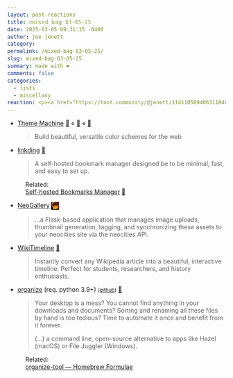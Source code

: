 ```yaml
---
layout: post-reactions
title: 𝕞𝕚𝕩𝕖𝕕 𝕓𝕒𝕘 𝟘𝟛-𝟘𝟝-𝟚𝟝
date: 2025-03-05 09:31:15 -0400
author: joe jenett
category: 
permalink: /mixed-bag-03-05-25/
slug: mixed-bag-03-05-25
summary: made with ❤️
comments: false
categories:
  - lists
  - miscellany
reaction: <p><a href="https://toot.community/@jenett/114110589406311846#favorited-by-109326597713827183"><img src="https://static.toot.community/cache/accounts/avatars/112/757/571/850/957/359/original/71a15e19bfc75e90.png" alt="" width="48"><br><span style="font-size:.8em;">Pamela</span></a></p>
---
```

<ul class="links">
	<li><a title="Theme Machine" href="https://tools.keithjgrant.com/theme-machine/">Theme Machine</a> <a title="source" href="https://pinboard.in/u:roger">📌</a> &laquo; <a title="source" href="https://pinboard.in/u:stephanieleary">📌</a> &laquo; <a title="source" href="https://pinboard.in/u:monospaced">📌</a><blockquote><p>Build beautiful, versatile color schemes for the web</p></blockquote></li>
	<li><a title="linkding" href="https://linkding.link/">linkding</a> <a title="source" href="https://pinboard.in/u:raygrasso">📌</a><blockquote><p>A self-hosted bookmark manager designed be to be minimal, fast, and easy to set up.</p></blockquote><p style="margin-left:18px;">Related:<br><a title="Self-hosted Bookmarks Manager - Alexandru Nedelcu" href="https://alexn.org/blog/2025/02/14/self-hosted-bookmarks-manager/">Self-hosted Bookmarks Manager</a> <a title="source" href="https://pinboard.in/u:jugglebird">📌</a></p></li>
	<li><a title="GitHub - KingPoss/NeoGallery: Gallery management and display for Neocities" href="https://github.com/KingPoss/NeoGallery">NeoGallery</a>  <a href="https://pinboard.in/u:ramblinggit" title="thx Brad!"><img src="/images/brad.png" width="18" height="18" alt="thx Brad!" style="vertical-align:middle;"></a><blockquote><p>...a Flask-based application that manages image uploads, thumbnail generation, tagging, and synchronizing these assets to your neocities site via the neocities API.</p></blockquote></li>
	<li><a title="WikiTimeline - Generate Interactive Historical Timelines from Wikipedia" href="https://wiki-timeline.com/">WikiTimeline</a> <a title="source" href="https://pinboard.in/u:roger">📌</a><blockquote><p>Instantly convert any Wikipedia article into a beautiful, interactive timeline. Perfect for students, researchers, and history enthusiasts.</p></blockquote></li>
	<li><a title="organize" href="https://organize.readthedocs.io/en/latest/">organize</a> (req. python 3.9+) <small>(<a href="https://github.com/tfeldmann/organize">github</a>)</small> <a title="source" href="https://pinboard.in/u:jimcmcdonald">📌</a><blockquote><p>Your desktop is a mess? You cannot find anything in your downloads and documents? Sorting and renaming all these files by hand is too tedious? Time to automate it once and benefit from it forever.</p><p>(...) a command line, open-source alternative to apps like Hazel (macOS) or File Juggler (Windows).</p></blockquote><p style="margin-left:18px;">Related:<br><a title="organize-tool — Homebrew Formulae" href="https://formulae.brew.sh/formula/organize-tool">organize-tool — Homebrew Formulae</a></p></li>
</ul>

<a style="display:none;" href="https://brid.gy/publish/mastodon"><small>(cross-posted to mastodon)</small></a>